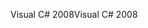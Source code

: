 <span data-ttu-id="ff6e4-101">Visual C# 2008</span><span class="sxs-lookup"><span data-stu-id="ff6e4-101">Visual C# 2008</span></span>